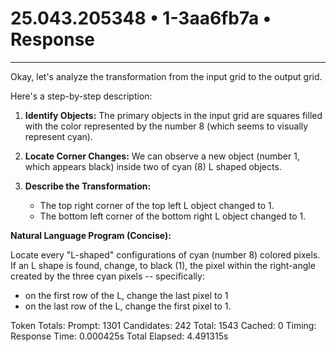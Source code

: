 # 25.043.205348 • 1-3aa6fb7a • Response

---
Okay, let's analyze the transformation from the input grid to the output grid.

Here's a step-by-step description:

1.  **Identify Objects:** The primary objects in the input grid are squares filled with the color represented by the number 8 (which seems to visually represent cyan).

2.  **Locate Corner Changes:** We can observe a new object (number 1, which appears black) inside two of cyan (8) L shaped objects.

3.  **Describe the Transformation:**
    *   The top right corner of the top left L object changed to 1.
    *   The bottom left corner of the bottom right L object changed to 1.

**Natural Language Program (Concise):**

Locate every "L-shaped" configurations of cyan (number 8) colored pixels. If an L shape is found, change, to black (1), the pixel within the right-angle created by the three cyan pixels -- specifically:
* on the first row of the L, change the last pixel to 1
* on the last row of the L, change the first pixel to 1.


Token Totals:
  Prompt: 1301
  Candidates: 242
  Total: 1543
  Cached: 0
Timing:
  Response Time: 0.000425s
  Total Elapsed: 4.491315s

